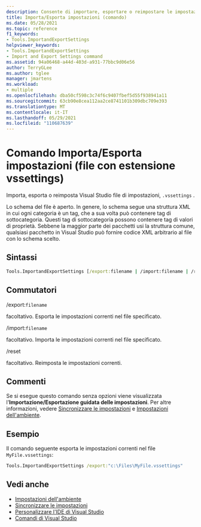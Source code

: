 ```yaml
---
description: Consente di importare, esportare o reimpostare le impostazioni di Visual Studio. Estensione di file vssettings
title: Importa/Esporta impostazioni (comando)
ms.date: 05/28/2021
ms.topic: reference
f1_keywords:
- Tools.ImportandExportSettings
helpviewer_keywords:
- Tools.ImportandExportSettings
- Import and Export Settings command
ms.assetid: 94a06468-a44d-403d-a931-77bbc9d06e56
author: TerryGLee
ms.author: tglee
manager: jmartens
ms.workload:
- multiple
ms.openlocfilehash: dba50cf598c3c74f6c9407fbef5d55f938941a11
ms.sourcegitcommit: 63cb90e8cea112aa2ce8741101b309dbc709e393
ms.translationtype: MT
ms.contentlocale: it-IT
ms.lasthandoff: 05/29/2021
ms.locfileid: "110687639"
---
```

# <a name="import-and-export-settings-command-vssettings-file"></a>Comando Importa/Esporta impostazioni (file con estensione vssettings)

Importa, esporta o reimposta Visual Studio file di impostazioni, `.vssettings` .

Lo schema del file è aperto. In genere, lo schema segue una struttura XML in cui ogni categoria è un tag, che a sua volta può contenere tag di sottocategoria. Questi tag di sottocategoria possono contenere tag di valori di proprietà. Sebbene la maggior parte dei pacchetti usi la struttura comune, qualsiasi pacchetto in Visual Studio può fornire codice XML arbitrario al file con lo schema scelto.

## <a name="syntax"></a>Sintassi

```cmd
Tools.ImportandExportSettings [/export:filename | /import:filename | /reset]
```

## <a name="switches"></a>Commutatori

/export:`filename`

facoltativo. Esporta le impostazioni correnti nel file specificato.

/import:`filename`

facoltativo. Importa le impostazioni correnti nel file specificato.

/reset

facoltativo. Reimposta le impostazioni correnti.

## <a name="remarks"></a>Commenti

Se si esegue questo comando senza opzioni viene visualizzata l'**Importazione/Esportazione guidata delle impostazioni**. Per altre informazioni, vedere [Sincronizzare le impostazioni](../synchronized-settings-in-visual-studio.md) e [Impostazioni dell'ambiente](../environment-settings.md).

## <a name="example"></a>Esempio

Il comando seguente esporta le impostazioni correnti nel file `MyFile.vssettings`:

```cmd
Tools.ImportandExportSettings /export:"c:\Files\MyFile.vssettings"
```



## <a name="see-also"></a>Vedi anche

- [Impostazioni dell'ambiente](../../ide/environment-settings.md)
- [Sincronizzare le impostazioni](../../ide/synchronized-settings-in-visual-studio.md)
- [Personalizzare l'IDE di Visual Studio](../../ide/personalizing-the-visual-studio-ide.md)
- [Comandi di Visual Studio](../../ide/reference/visual-studio-commands.md)

